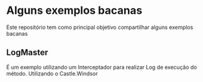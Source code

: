 # Alguns exemplos bacanas
Este repositório tem como principal objetivo compartilhar alguns exemplos bacanas

## LogMaster
É um exemplo utilizando um Interceptador para realizar Log de execução do método. Utilizando o Castle.Windsor
